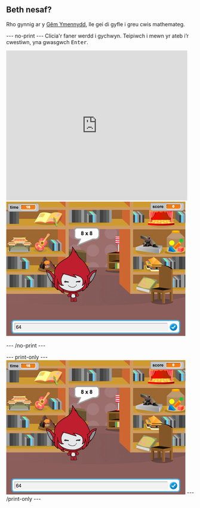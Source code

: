 ## Beth nesaf?

Rho gynnig ar y [Gêm Ymennydd](https://projects.raspberrypi.org/en/projects/brain-game?utm_source=pathway&utm_medium=whatnext&utm_campaign=projects), lle gei di gyfle i greu cwis mathemateg.

\--- no-print \--- Clicia'r faner werdd i gychwyn. Teipiwch i mewn yr ateb i’r cwestiwn, yna gwasgwch <kbd>Enter</kbd>.

<div class="scratch-preview">
  <iframe allowtransparency="true" width="485" height="402" src="https://scratch.mit.edu/projects/embed/250234955/?autostart=false" frameborder="0" scrolling="no"></iframe>
  <img src="images/brain-final.png">
</div>

\--- /no-print \---

\--- print-only \--- ![Brain Game](images/brain-final.png) \--- /print-only \---
